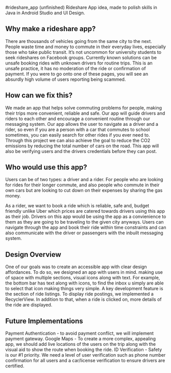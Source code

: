 #rideshare_app (unfinished)
Rideshare App idea, made to polish skills in Java in Android Studio and UI Design.

## Why make a rideshare app?
There are thousands of vehicles going from the same city to the next. People waste time and money to commute in their everyday lives, especially those who take public transit. It’s not uncommon for university students to seek rideshares on Facebook groups. Currently known solutions can be unsafe booking rides with unknown drivers for routine trips. This is an unsafe practice, it has no moderation of the ride or confirmation of payment. If you were to go onto one of these pages, you will see an absurdly high volume of users reporting being scammed.

## How can we fix this?
We made an app that helps solve commuting problems for people, making their trips more convenient, reliable and safe. Our app will guide drivers and riders to each other and encourage a convenient routine through our messaging system. Our app allows the user to navigate as a driver and a rider, so even if you are a person with a car that commutes to school sometimes, you can easily search for other rides if you ever need to. Through this project we can also achieve the goal to reduce the CO2 emissions by reducing the total number of cars on the road. This app will also be verifying users and the drivers credentials before they can post.

## Who would use this app?
Users can be of two types: a driver and a rider. For people who are looking for rides for their longer commute, and also people who commute in their own cars but are looking to cut down on their expenses by sharing the gas money.

As a rider, we want to book a ride which is reliable, safe and, budget friendly unlike Uber which prices are catered towards drivers using this app as their job. Drivers on this app would be using the app as a convienience to them as they are going to be traveling to the given city anyways. Users can navigate through the app and book their ride within time constraints and can also communicate with the driver or passengers with the inbuilt messaging system.

## Design Overview
One of our goals was to create an accessible app with clear design affordances. To do so, we designed an app with users in mind. making use of space with multiple sections, visual icons along with text. For example, the bottom bar has text along with icons, to find the inbox u simply are able to select that icon making things very simple. A key development feature is the section of ride listings. To display ride postings, we implemented a RecyclerView. In addition to that, when a ride is clicked on, more details of the ride are displayed.

## Future Implementations
Payment Authentication - to avoid payment conflict, we will implement payment gateway.
Google Maps - To create a more complex, appealing app, we should add live locations of the users on the trip along with the visual aid to show the route when booking the ride.
ID Verification - Safety is our #1 priority. We need a level of user verification such as phone number confirmation for all users and a car/license verification to ensure drivers are certified.
